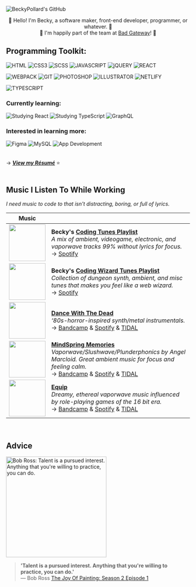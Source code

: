 ![BeckyPollard's GitHub](https://user-images.githubusercontent.com/52248161/173162730-269a86f8-156a-4829-9a62-8df18a09585e.png)
<p align="center">🌸 Hello! I'm Becky, a software maker, front-end developer, programmer, or whatever. 🌸<br>🌸 I'm happily part of the team at <a href='https://badgateway.net/'>Bad Gateway</a>! 🌸</p>

## Programming Toolkit:
![HTML](https://img.shields.io/static/v1?logo=html5&logoColor=FFFFFF&label=&message=HTML5&labelColor=0056b3&color=006DD1&style=for-the-badge)
![CSS3](https://img.shields.io/static/v1?logo=css3&logoColor=FFFFFF&label=&message=CSS3&labelColor=0056b3&color=006DD1&style=for-the-badge)
![SCSS](https://img.shields.io/static/v1?logo=SASS&logoColor=FFFFFF&label=&message=SCSS&labelColor=0056b3&color=006DD1&style=for-the-badge)
![JAVASCRIPT](https://img.shields.io/static/v1?logo=JAVASCRIPT&logoColor=FFFFFF&label=&message=JAVASCRIPT&labelColor=0056b3&color=006DD1&style=for-the-badge)
![jQUERY](https://img.shields.io/static/v1?logo=jquery&logoColor=FFFFFF&label=&message=jQUERY&labelColor=0056b3&color=006DD1&style=for-the-badge)
![REACT](https://img.shields.io/static/v1?logo=REACT&logoColor=FFFFFF&label=&message=REACT&labelColor=0056b3&color=006DD1&style=for-the-badge)

![WEBPACK](https://img.shields.io/static/v1?logo=webpack&logoColor=FFFFFF&label=&message=WEBPACK&labelColor=0056b3&color=006DD1&style=for-the-badge)
![GIT](https://img.shields.io/static/v1?logo=GIT&logoColor=FFFFFF&label=&message=GIT&labelColor=0056b3&color=006DD1&style=for-the-badge)
![PHOTOSHOP](https://img.shields.io/static/v1?logo=ADOBE&logoColor=FFFFFF&label=&message=PHOTOSHOP&labelColor=0056b3&color=006DD1&style=for-the-badge)
![ILLUSTRATOR](https://img.shields.io/static/v1?logo=ADOBE&logoColor=FFFFFF&label=&message=ILLUSTRATOR&labelColor=0056b3&color=006DD1&style=for-the-badge)
![NETLIFY](https://img.shields.io/static/v1?logo=netlify&logoColor=FFFFFF&label=&message=NETLIFY&labelColor=0056b3&color=006DD1&style=for-the-badge)

![TYPESCRIPT](https://img.shields.io/static/v1?logo=typescript&logoColor=FFFFFF&label=&message=TYPESCRIPT&labelColor=0056b3&color=006DD1&style=for-the-badge)

### Currently learning:
![Studying React](https://img.shields.io/static/v1?logo=REACT&logoColor=FFFFFF&label=&message=REACT&labelColor=0056b3&color=006DD1&style=for-the-badge)
![Studying TypeScript](https://img.shields.io/static/v1?logo=typescript&logoColor=FFFFFF&label=&message=TYPESCRIPT&labelColor=0056b3&color=006DD1&style=for-the-badge)
![GraphQL](https://img.shields.io/static/v1?logo=GraphQL&logoColor=FFFFFF&label=&message=GraphQL&labelColor=0056b3&color=006DD1&style=for-the-badge)

### Interested in learning more:
![Figma](https://img.shields.io/static/v1?logo=figma&logoColor=FFFFFF&label=&message=Figma&labelColor=0056b3&color=006DD1&style=for-the-badge)
![MySQL](https://img.shields.io/static/v1?logo=mysql&logoColor=FFFFFF&label=&message=MySQL&labelColor=0056b3&color=006DD1&style=for-the-badge)
![App Development](https://img.shields.io/static/v1?logo=Android&logoColor=FFFFFF&label=&message=App%20Development&labelColor=0056b3&color=006DD1&style=for-the-badge)
<br><br><br>
→ **_[View my Résumé](https://becky.dev/resume)_** ⭐️
<br><br>
## Music I Listen To While Working
_I need music to code to that isn't distracting, boring, or full of lyrics._

| Music |                          |
| ----- | ------------------------ |
| <a title='My coding focus playlist' href="https://open.spotify.com/playlist/4xyUh0NSeaIwkVkMkhdT0n"><img src="https://user-images.githubusercontent.com/52248161/153249235-866296e6-f62d-49a2-92c5-9ba0ea2e3d4d.jpg" width='100px'></a> | **Becky's [Coding Tunes Playlist](https://open.spotify.com/playlist/4xyUh0NSeaIwkVkMkhdT0n)**<br>_A mix of ambient, videogame, electronic, and vaporwave tracks 99% without lyrics for focus._<br>→ [Spotify](https://open.spotify.com/playlist/4xyUh0NSeaIwkVkMkhdT0n) |
| <a title='My coding (wizard) focus playlist' href="https://open.spotify.com/playlist/4d8XIbP8SJt04YZThviIzj"><img src="https://user-images.githubusercontent.com/52248161/153249468-72d5d9a2-004f-4a3b-ae18-fb5648d039fd.jpg" width='100px'></a> | **Becky's [Coding Wizard Tunes Playlist](https://open.spotify.com/playlist/4d8XIbP8SJt04YZThviIzj)**<br>_Collection of dungeon synth, ambient, and misc tunes that makes you feel like a web wizard._<br>→ [Spotify](https://open.spotify.com/playlist/4d8XIbP8SJt04YZThviIzj) |
| <a title='Artist: Dance With The Dead' href="https://dancewiththedead.bandcamp.com/"><img src="https://f4.bcbits.com/img/a1386566724_2.jpg" width='100px'></a> | **[Dance With The Dead](https://dancewiththedead.bandcamp.com/)**<br>_‘80s-horror-inspired synth/metal instrumentals._<br>→ [Bandcamp](https://dancewiththedead.bandcamp.com/) & [Spotify](https://open.spotify.com/artist/2KtnZQwMQJN3uyI8eHZRvm) & [TIDAL](https://tidal.com/browse/artist/5463183) |
| <a title='Artist: MindSpring Memories' href="https://mindspringmemories.bandcamp.com/"><img src="https://f4.bcbits.com/img/a2861092947_16.jpg" width='100px'></a> | **[MindSpring Memories](https://mindspringmemories.bandcamp.com/)**<br>_Vaporwave/Slushwave/Plunderphonics by Angel Marcloid. Great ambient music for focus and feeling calm._<br>→ [Bandcamp](https://mindspringmemories.bandcamp.com/) & [Spotify](https://open.spotify.com/artist/1dAnRR4DknhrKRSITF8xSr) & [TIDAL](https://tidal.com/browse/artist/9434092) |
| <a title='Artist: Equip' href='https://equip100p.bandcamp.com/'><img src='https://f4.bcbits.com/img/a0937333337_10.jpg' width='100px'></a> | **[Equip](https://equip100p.bandcamp.com/)**<br>_Dreamy, ethereal vaporwave music influenced by role-playing games of the 16 bit era._<br>→ [Bandcamp](https://equip100p.bandcamp.com/) & [Spotify](https://open.spotify.com/artist/3IOhNbmcUbaMuJkmyfkfE0) & [TIDAL](https://tidal.com/browse/album/164460971)
<br>

## Advice
<a href="https://youtu.be/GARWowi0QXI?t=766"><img src="https://user-images.githubusercontent.com/52248161/173162491-45d19907-dfa6-4a27-abb1-1df6518482d9.gif" alt="Bob Ross: Talent is a pursued interest. Anything that you're willing to practice, you can do." width="275px"></a>
> **'Talent is a pursued interest. Anything that you're willing to practice, you can do.'**<br>
>   — Bob Ross [The Joy Of Painting: Season 2 Episode 1](https://youtu.be/GARWowi0QXI?t=766)


